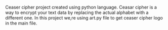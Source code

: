 Ceaser cipher project created using python language.
Ceasar cipher is a way to encrypt your text data by replacing the actual alphabet with a different one.
In this project we,re using art.py file to get ceaser cipher logo in the main file.

